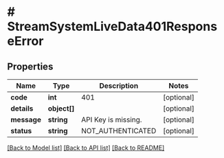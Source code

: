 # # StreamSystemLiveData401ResponseError

## Properties

Name | Type | Description | Notes
------------ | ------------- | ------------- | -------------
**code** | **int** | 401 | [optional]
**details** | **object[]** |  | [optional]
**message** | **string** | API Key is missing. | [optional]
**status** | **string** | NOT_AUTHENTICATED | [optional]

[[Back to Model list]](../../README.md#models) [[Back to API list]](../../README.md#endpoints) [[Back to README]](../../README.md)
